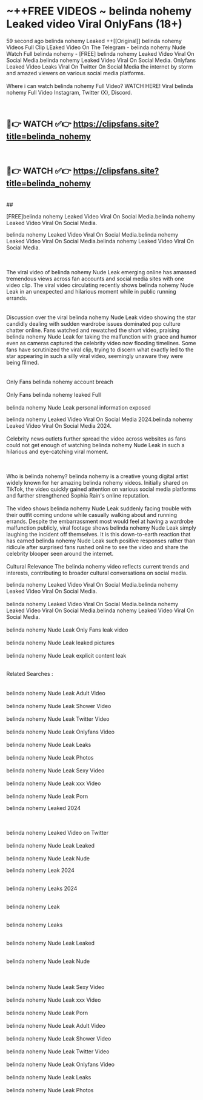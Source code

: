 # ~++FREE VIDEOS ~ belinda nohemy Leaked video Viral OnlyFans (18+)<br>


59 second ago belinda nohemy Leaked ++[[Original]] belinda nohemy Videos Full Clip LEaked Video On The Telegram  - belinda nohemy Nude  Watch Full belinda nohemy - [FREE] belinda nohemy Leaked Video Viral On Social Media.belinda nohemy Leaked Video Viral On Social Media.   Onlyfans Leaked Video Leaks Viral On Twitter On Social Media the internet by storm and amazed viewers on various social media platforms. <br><br>
Where i can watch belinda nohemy Full Video? WATCH HERE! Viral belinda nohemy Full Video Instagram, Twitter (X), Discord. <br>


 <br>

##  🔴👉 WATCH ✅👉  <a href="https://clipsfans.site?title=belinda_nohemy&ref=git">https://clipsfans.site?title=belinda_nohemy</a> <br>
  <br>

##  🔴👉 WATCH ✅👉  <a href="https://clipsfans.site?title=belinda_nohemy&ref=git">https://clipsfans.site?title=belinda_nohemy</a> <br>
  <br>
  ##



[FREE]belinda nohemy Leaked Video Viral On Social Media.belinda nohemy Leaked Video Viral On Social Media. <br>

belinda nohemy Leaked Video Viral On Social Media.belinda nohemy Leaked Video Viral On Social Media.belinda nohemy Leaked Video Viral On Social Media. <br>


  <br>

  <br>
The viral video of belinda nohemy Nude Leak emerging online has amassed tremendous views across fan accounts and social media sites with one video clip. The viral video circulating recently shows belinda nohemy Nude Leak in an unexpected and hilarious moment while in public running errands.<br>
<br>


<br>
Discussion over the viral belinda nohemy Nude Leak video showing the star candidly dealing with sudden wardrobe issues dominated pop culture chatter online. Fans watched and rewatched the short video, praising belinda nohemy Nude Leak for taking the malfunction with grace and humor even as cameras captured the celebrity video now flooding timelines. Some fans have scrutinized the viral clip, trying to discern what exactly led to the star appearing in such a silly viral video, seemingly unaware they were being filmed.<br>
<br>
<br> 
Only Fans belinda nohemy account breach<br>
<br>
Only Fans belinda nohemy leaked Full <br>
<br>
belinda nohemy Nude Leak personal information exposed<br>

belinda nohemy Leaked Video Viral On Social Media 2024.belinda nohemy Leaked Video Viral On Social Media 2024. <br>
<br>
Celebrity news outlets further spread the video across websites as fans could not get enough of watching belinda nohemy Nude Leak in such a hilarious and eye-catching viral moment.<br>
<br>

<br>
Who is belinda nohemy? belinda nohemy is a creative young digital artist widely known for her amazing belinda nohemy videos. Initially shared on TikTok, the video quickly gained attention on various social media platforms and further strengthened Sophia Rain's online reputation.<br>
<br>
The video shows belinda nohemy Nude Leak suddenly facing trouble with their outfit coming undone while casually walking about and running errands. Despite the embarrassment most would feel at having a wardrobe malfunction publicly, viral footage shows belinda nohemy Nude Leak simply laughing the incident off themselves. It is this down-to-earth reaction that has earned belinda nohemy Nude Leak such positive responses rather than ridicule after surprised fans rushed online to see the video and share the celebrity blooper seen around the internet.<br>
<br>
Cultural Relevance The belinda nohemy video reflects current trends and interests, contributing to broader cultural conversations on social media.<br>

belinda nohemy Leaked Video Viral On Social Media.belinda nohemy Leaked Video Viral On Social Media.<br>
<br>
belinda nohemy Leaked Video Viral On Social Media.belinda nohemy Leaked Video Viral On Social Media.belinda nohemy Leaked Video Viral On Social Media.<br>
<br>
belinda nohemy Nude Leak Only Fans leak video<br>
<br>
belinda nohemy Nude Leak leaked pictures<br>
<br>
belinda nohemy Nude Leak explicit content leak<br>


<br>
Related Searches :<br>
<br>

<br>
belinda nohemy Nude Leak Adult Video<br>
<br>
belinda nohemy Nude Leak Shower Video<br>
<br>
belinda nohemy Nude Leak Twitter Video<br>
<br>
belinda nohemy Nude Leak Onlyfans Video<br>
<br>
belinda nohemy Nude Leak Leaks<br>
<br>
belinda nohemy Nude Leak Photos<br>

<br>
belinda nohemy Nude Leak Sexy Video<br>
<br>
belinda nohemy Nude Leak xxx Video<br>
<br>
belinda nohemy Nude Leak Porn<br>

belinda nohemy  Leaked 2024 <br> <br>
<br>

belinda nohemy Leaked Video on Twitter <br>
<br>
belinda nohemy Nude Leak Leaked<br>
<br>
belinda nohemy Nude Leak Nude<br>


belinda nohemy  Leak 2024 <br> <br>



belinda nohemy  Leaks 2024 <br> <br>



 
belinda nohemy  Leak<br> <br>



belinda nohemy  Leaks<br> <br>


belinda nohemy Nude Leak Leaked<br> <br>

belinda nohemy Nude Leak Nude<br> <br>
<br> <br>
belinda nohemy Nude Leak Sexy Video
<br> <br>
belinda nohemy Nude Leak xxx Video
<br> <br>
belinda nohemy Nude Leak Porn
<br> <br>
belinda nohemy Nude Leak Adult Video
<br> <br>
belinda nohemy Nude Leak Shower Video
<br> <br>
belinda nohemy Nude Leak Twitter Video
<br> <br>
belinda nohemy Nude Leak Onlyfans Video
<br> <br>
belinda nohemy Nude Leak Leaks
<br> <br>
belinda nohemy Nude Leak Photos






</p>




 



</p>










